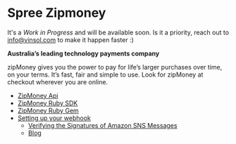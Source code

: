 # Spree Zipmoney

It's a *Work in Progress* and will be available soon. Is it a priority, reach out to [info@vinsol.com](mailto:info@vinsol.com?Subject=Make%20Spree%20ZipMoney%20Happen%20fast) to make it happen faster :)

**Australia’s leading technology payments company**

zipMoney gives you the power to pay for life’s larger purchases over time, on your terms. It’s fast, fair and simple to use.
Look for zipMoney at checkout wherever you are online.

- [ZipMoney Api](https://api.zipmoney.com.au/)
- [ZipMoney Ruby SDK](https://github.com/zipMoney/zipmoney-ruby-sdk)
- [ZipMoney Ruby Gem](https://rubygems.org/gems/zipMoney)
- [Setting up your webhook](https://api.zipmoney.com.au/Home/Notifications)
  - [Verifying the Signatures of Amazon SNS Messages](http://www.rubydoc.info/github/aws/aws-sdk-ruby/Aws/SNS/MessageVerifier#authentic%3F-instance_method)
  - [Blog](https://aws.amazon.com/blogs/developer/verifying-amazon-sns-message-authenticity/)
